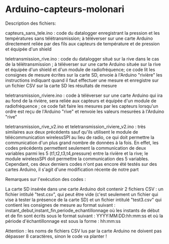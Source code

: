 # Arduino-capteurs-molonari

Description des fichiers:


capteurs_sans_tele.ino : code du datalogger enregistrant la pression et les températures sans télétransmission; à téléverser sur une carte Arduino directement reliée par des fils aux capteurs de température et de pression et équipée d'un shield


teletransmission_rive.ino : code du datalogger situé sur la rive dans le cas de la télétransmission ; à téléverser sur une carte Arduino située sur la rive et équipée d'un shield et d'un module de radiofréquence; ce code lit les consignes de mesure écrites sur la carte SD, envoie à l'Arduino "rivière" les instructions indiquant quand il faut effectuer une mesure et enregistre sur un fichier CSV sur la carte SD les résultats de mesure


teletransmission_riviere.ino : code à téléverser sur une carte Arduino qui ira au fond de la rivière, sera reliée aux capteurs et équipée d'un module de radiofréquence ; ce code fait faire les mesures par les capteurs lorsqu'un ordre est reçu de l'Arduino "rive" et renvoie les valeurs mesurées à l'Arduino "rive"


teletransmission_rive_v2.ino et teletransmission_riviere_v2.ino : très similaires aux deux précédents sauf qu'ils utilisent le module de télécommunication wirelessSPI au lieu de radio, ce qui doit permettre la communication d'un plus grand nombre de données à la fois. En effet, les codes précédents permettent seulement la communication de deux variables parmi les 5 (t1,t2,t3,t4,pressure) entre la rivière et la rive; le module wirelessSPI doit permettre la communication des 5 variables. Cependant, ces deux derniers codes n'ont pas encore été testés sur des cartes Arduino, il s'agit d'une modification récente de notre part

Remarques sur l'exécution des codes :


La carte SD insérée dans une carte Arduino doit contenir 2 fichiers CSV : un fichier intitulé "test.csv", qui peut être vide (c'est seulement un fichier qui vise à tester la présence de la carte SD) et un fichier intitulé "test3.csv" qui contient les consignes de mesure au format suivant : 
instant_debut,instant_fin,periode_echantillonnage
où les instants de début et de fin sont écrits sous le format suivant : YYYY:MM:DD:hh:mm:ss
et où la période d'échantillonnage est sous la forme : hh:mm:ss


Attention : les noms de fichiers CSV lus par la carte Arduino ne doivent pas dépasser 8 caractères, sinon le code va planter !
